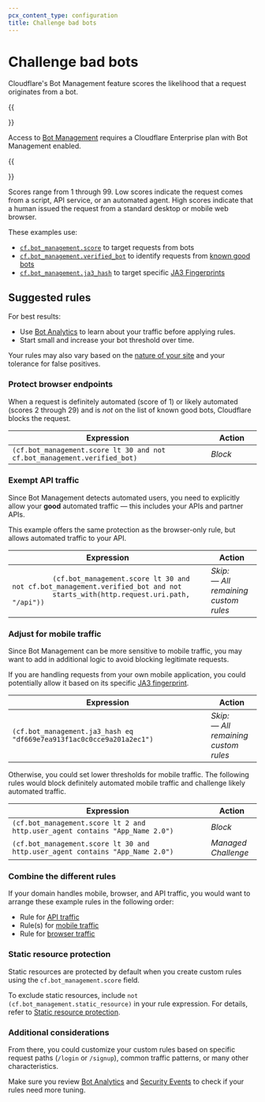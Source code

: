 ```yaml
---
pcx_content_type: configuration
title: Challenge bad bots
---
```


# Challenge bad bots

Cloudflare's Bot Management feature scores the likelihood that a request originates from a bot.

{{<Aside type="warning">}}

Access to [Bot Management](/bots/plans/bm-subscription/) requires a Cloudflare Enterprise plan with Bot Management enabled.

{{</Aside>}}

Scores range from 1 through 99. Low scores indicate the request comes from a script, API service, or an automated agent. High scores indicate that a human issued the request from a standard desktop or mobile web browser.

These examples use:

- [`cf.bot_management.score`](/ruleset-engine/rules-language/fields/#field-cf-bot_management-score) to target requests from bots
- [`cf.bot_management.verified_bot`](/ruleset-engine/rules-language/fields/#field-cf-bot_management-verified_bot) to identify requests from [known good bots](https://radar.cloudflare.com/verified-bots)
- [`cf.bot_management.ja3_hash`](/ruleset-engine/rules-language/fields/#field-cf-bot_management-ja3_hash) to target specific [JA3 Fingerprints](/bots/concepts/ja3-fingerprint/)

## Suggested rules

For best results:

- Use [Bot Analytics](/bots/bot-analytics/bm-subscription/) to learn about your traffic before applying rules.
- Start small and increase your bot threshold over time.

Your rules may also vary based on the [nature of your site](/bots/get-started/bm-subscription/) and your tolerance for false positives.

### Protect browser endpoints

When a request is definitely automated (score of 1) or likely automated (scores 2 through 29) and is _not_ on the list of known good bots, Cloudflare blocks the request.

<table style="table-layout:fixed; width:100%">
  <thead>
    <tr>
      <th>Expression</th>
      <th style="width:20%">Action</th>
    </tr>
  </thead>
  <tbody>
    <tr>
      <td>
        <code>(cf.bot_management.score lt 30 and not cf.bot_management.verified_bot)</code>
      </td>
      <td>
        <em>Block</em>
      </td>
    </tr>
  </tbody>
</table>

### Exempt API traffic

Since Bot Management detects automated users, you need to explicitly allow your **good** automated traffic⁠ — this includes your APIs and partner APIs.

This example offers the same protection as the browser-only rule, but allows automated traffic to your API.

<table style="table-layout:fixed; width:100%">
  <thead>
    <tr>
      <th>Expression</th>
      <th style="width:20%">Action</th>
    </tr>
  </thead>
  <tbody>
    <tr>
      <td>
        <code>
          (cf.bot_management.score lt 30 and not cf.bot_management.verified_bot and not
          starts_with(http.request.uri.path, "/api"))
        </code>
      </td>
      <td>
        <em>Skip:</em><br>
        — <em>All remaining custom rules</em>
      </td>
    </tr>
  </tbody>
</table>

### Adjust for mobile traffic

Since Bot Management can be more sensitive to mobile traffic, you may want to add in additional logic to avoid blocking legitimate requests.

If you are handling requests from your own mobile application, you could potentially allow it based on its specific [JA3 fingerprint](/bots/concepts/ja3-fingerprint/).

<table style="table-layout:fixed; width:100%">
  <thead>
    <tr>
      <th>Expression</th>
      <th style="width:20%">Action</th>
    </tr>
  </thead>
  <tbody>
    <tr>
      <td>
        <code>(cf.bot_management.ja3_hash eq "df669e7ea913f1ac0c0cce9a201a2ec1")</code>
      </td>
      <td>
        <em>Skip:</em><br>
        — <em>All remaining custom rules</em>
      </td>
    </tr>
  </tbody>
</table>

Otherwise, you could set lower thresholds for mobile traffic. The following rules would block definitely automated mobile traffic and challenge likely automated traffic.

<table style="table-layout:fixed; width:100%">
  <thead>
    <tr>
      <th>Expression</th>
      <th style="width:20%">Action</th>
    </tr>
  </thead>
  <tbody>
    <tr>
      <td>
        <code>(cf.bot_management.score lt 2 and http.user_agent contains "App_Name 2.0")</code>
      </td>
      <td>
        <em>Block</em>
      </td>
    </tr>
    <tr>
      <td>
        <code>(cf.bot_management.score lt 30 and http.user_agent contains "App_Name 2.0")</code>
      </td>
      <td>
        <em>Managed Challenge</em>
      </td>
    </tr>
  </tbody>
</table>

### Combine the different rules

If your domain handles mobile, browser, and API traffic, you would want to arrange these example rules in the following order:

- Rule for [API traffic](#exempt-api-traffic)
- Rule(s) for [mobile traffic](#adjust-for-mobile-traffic)
- Rule for [browser traffic](#protect-browser-endpoints)

### Static resource protection

Static resources are protected by default when you create custom rules using the `cf.bot_management.score` field.

To exclude static resources, include `not (cf.bot_management.static_resource)` in your rule expression. For details, refer to [Static resource protection](/bots/reference/static-resources/).

### Additional considerations

From there, you could customize your custom rules based on specific request paths (`/login` or `/signup`), common traffic patterns, or many other characteristics.

Make sure you review [Bot Analytics](/bots/bot-analytics/bm-subscription/) and [Security Events](/waf/analytics/security-events/) to check if your rules need more tuning.
